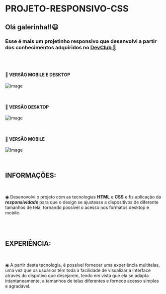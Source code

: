 # PROJETO-RESPONSIVO-CSS

<h2>Olá galerinha!!😃</h2> 

<h3>Esse é mais um projetinho responsivo que desenvolvi a partir dos conhecimentos adquiridos no <a href="http//www.rodolfomore.com.br">DevClub 🥑</a> </h3>
<br>
<br>

<h4> 🚀 VERSÃO MOBILE E DESKTOP </h4>

![image](https://github.com/Edivania88Duarte/PROJETO-RESPONSIVO---CSS/assets/120994730/c422d7fa-b251-4cb0-a3f7-2ff4998bd03e)

<br>

<h4> 🚀 VERSÃO DESKTOP </h4>

![image](https://github.com/Edivania88Duarte/PROJETO-RESPONSIVO---CSS/assets/120994730/c5c4559f-cd5e-47af-9703-2b244cf00734)

<br>

<h4> 🚀 VERSÃO MOBILE </h4>

![image](https://github.com/Edivania88Duarte/PROJETO-RESPONSIVO---CSS/assets/120994730/c254a4a1-b043-4f73-a660-986691fdd514)

<br>
<h2>INFORMAÇÕES:</h2>
<br>
<p> ◉ Desenovolvi o projeto com as tecnologias <strong>HTML</strong> e <strong>CSS</strong> e fiz aplicação da <strong><i>responsividade</i></strong> para que o design se ajustesse a dispositivos de diferente tamanhos de tela, tornando possível o acesso nos formatos desktop e mobile. </p>
<br>
<br>
<h2>EXPERIÊNCIA:</h2>
<br> 
<p> ◉ A partir desta tecnologia, é possível fornecer uma experiência multitelas, uma vez que os usuários têm toda a facilidade de visualizar a interface através do dispotivo que desejarem, tendo em vista que ela se adapta intantaneamente, a tamanhos de telas diferentes e fornece acesso simples e agradável. </p>


